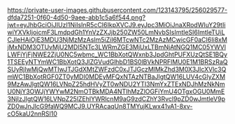 https://private-user-images.githubusercontent.com/123143795/256029577-dfda7251-0f60-4d50-9aee-abb1c5a6f544.png?jwt=eyJhbGciOiJIUzI1NiIsInR5cCI6IkpXVCJ9.eyJpc3MiOiJnaXRodWIuY29tIiwiYXVkIjoicmF3LmdpdGh1YnVzZXJjb250ZW50LmNvbSIsImtleSI6ImtleTUiLCJleHAiOjE3MDU3NjMzMzAsIm5iZiI6MTcwNTc2MzAzMCwicGF0aCI6Ii8xMjMxNDM3OTUvMjU2MDI5NTc3LWRmZGE3MjUxLTBmNjAtNGQ1MC05YWVlLWFiYjFjNWE2ZjU0NC5wbmc_WC1BbXotQWxnb3JpdGhtPUFXUzQtSE1BQy1TSEEyNTYmWC1BbXotQ3JlZGVudGlhbD1BS0lBVkNPRFlMU0E1M1BRSzRaQSUyRjIwMjQwMTIwJTJGdXMtZWFzdC0xJTJGczMlMkZhd3M0X3JlcXVlc3QmWC1BbXotRGF0ZT0yMDI0MDEyMFQxNTAzNTBaJlgtQW16LUV4cGlyZXM9MzAwJlgtQW16LVNpZ25hdHVyZT0wNDU2YTI3NmYxZTExNDJhMzNkNmU0NjY3OWJjYWYwM2NmOTBkMDA4NTlhMzZlOGFiYmU4OTgxOGU0MmE3NjIzJlgtQW16LVNpZ25lZEhlYWRlcnM9aG9zdCZhY3Rvcl9pZD0wJmtleV9pZD0wJnJlcG9faWQ9MCJ9.UYRAcaqUn8TMYujKLwx41vA1-8xv-cO5kaU2nnRSl10